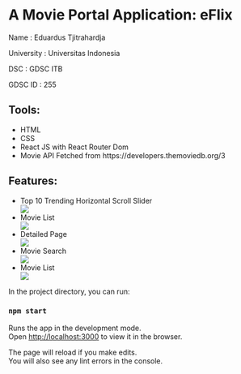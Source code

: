 <h1>A Movie Portal Application: eFlix</h1>
<p>Name              : Eduardus Tjitrahardja</p>
<p>University        : Universitas Indonesia</p>
<p>DSC               : GDSC ITB</p>
<p>GDSC ID           : 255</p>
<h2>Tools:</h2>
<ul>
  <li>HTML</li>
  <li>CSS</li>
  <li>React JS with React Router Dom</li>
  <li>Movie API Fetched from https://developers.themoviedb.org/3</li>
</ul>
<h2>Features:</h2>
<ul>
  <li>Top 10 Trending Horizontal Scroll Slider</li>
    <img src="https://user-images.githubusercontent.com/69960893/137762672-3a00922f-c485-4a56-945d-86add4c60071.gif" />
  <li>Movie List</li>
    <img src="https://user-images.githubusercontent.com/69960893/137763373-5c2439dc-4f1c-4b64-9d53-6ca4e04b26b3.gif" />
  <li>Detailed Page</li>
    <img src="https://user-images.githubusercontent.com/69960893/137766099-8ba1aec7-207e-4723-94aa-4f99c1199014.gif" />
  <li>Movie Search</li>
    <img src="https://user-images.githubusercontent.com/69960893/137765065-10fda36f-b852-45f7-8e65-f669516579c2.gif" />
  <li>Movie List</li>
    <img src="https://user-images.githubusercontent.com/69960893/137765065-10fda36f-b852-45f7-8e65-f669516579c2.gif" />
</ul>

In the project directory, you can run:

### `npm start`

Runs the app in the development mode.\
Open [http://localhost:3000](http://localhost:3000) to view it in the browser.

The page will reload if you make edits.\
You will also see any lint errors in the console.
